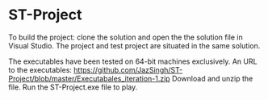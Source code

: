 # ST-Project
To build the project: clone the solution and open the the solution file in Visual Studio.
The project and test project are situated in the same solution.

The executables have been tested on 64-bit machines exclusively.
An URL to the executables: https://github.com/JazSingh/ST-Project/blob/master/Executabales_iteration-1.zip
Download and unzip the file. Run the ST-Project.exe file to play.
